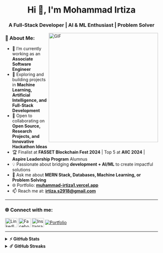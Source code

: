 <h1 align="center">Hi 👋, I'm Mohammad Irtiza</h1>
<h3 align="center">A Full-Stack Developer | AI & ML Enthusiast | Problem Solver</h3>

<img align="right" alt="GIF" src="https://raw.githubusercontent.com/rahul-jha98/rahul-jha98/main/techstack.gif" width="360px"/>

### 🧐 About Me:

- 🔭 I’m currently working as an **Associate Software Engineer**  
- 🌱 Exploring and building projects in **Machine Learning, Artificial Intelligence, and Full-Stack Development**  
- 👯 Open to collaborating on **Open Source, Research Projects, and Innovative Hackathon Ideas**  
- 🏆 Finalist at **FASSET Blockchain Fest 2024** | Top 5 at **AIIC 2024** | **Aspire Leadership Program** Alumnus  
- 💡 Passionate about bridging **development + AI/ML** to create impactful solutions  
- 💬 Ask me about **MERN Stack, Databases, Machine Learning, or Problem Solving**  
- 🌐 Portfolio: **[muhammad-irtiza1.vercel.app](https://muhammad-irtiza1.vercel.app/)**  
- 📫 Reach me at: **irtiza.s2918@gmail.com**  

---

<h3 align="left">🌐 Connect with me:</h3>
<p align="left">
<a href="https://linkedin.com/in/mohammad-irtiza-0044051a9" target="blank"><img align="center" src="https://raw.githubusercontent.com/rahuldkjain/github-profile-readme-generator/master/src/images/icons/Social/linked-in-alt.svg" alt="LinkedIn" height="30" width="40" /></a>
<a href="https://www.facebook.com/profile.php?id=100020710805555&mibextid=zbwkwl" target="blank"><img align="center" src="https://raw.githubusercontent.com/rahuldkjain/github-profile-readme-generator/master/src/images/icons/Social/facebook.svg" alt="Facebook" height="30" width="40" /></a>
<a href="https://instagram.com/z_irtiza?igshid=zguzmzm3nwjioq==" target="blank"><img align="center" src="https://raw.githubusercontent.com/rahuldkjain/github-profile-readme-generator/master/src/images/icons/Social/instagram.svg" alt="Instagram" height="30" width="40" /></a>
<a href="https://muhammad-irtiza1.vercel.app/" target="blank"><img align="center" src="https://img.shields.io/badge/Portfolio-000000?style=for-the-badge&logo=vercel&logoColor=white" alt="Portfolio" /></a>
</p>

---

<details>
  <summary><b>⚡ GitHub Stats</b></summary>
  <br/>
  <img height="180em" src="https://github-readme-stats.vercel.app/api?username=irtiza1&show_icons=true&hide_border=true&count_private=true&include_all_commits=true" />
  <img height="180em" src="https://github-readme-stats.vercel.app/api/top-langs/?username=irtiza1&exclude_repo=KNN-Image-Classification&show_icons=true&hide_border=true&layout=compact&langs_count=8"/>
</details>

<details>
  <summary><b>☄️ GitHub Streaks</b></summary>
  <br/>
  <img height="180em" src="https://github-readme-streak-stats.herokuapp.com/?user=irtiza1&hide_border=true" />
</details>
